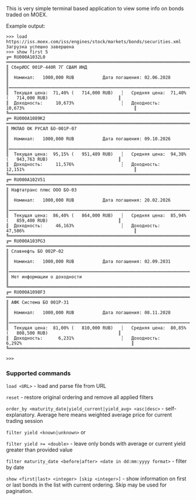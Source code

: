 This is very simple terminal based application to view some info on bonds traded on MOEX.  

Example output:
```
>>> load https://iss.moex.com/iss/engines/stock/markets/bonds/securities.xml
Загрузка успешно завершена
>>> show first 5
╔═ RU000A1032L0 ═════════════════════════════════════════════════════════════════════════════════════════════════╗
║ СберИОС 001Р-440R 7Г СШАМ ИНД                                                                                  ║
║  Номинал:   1000,000 RUB           Дата погашения: 02.06.2028                                                  ║
║┅┅┅┅┅┅┅┅┅┅┅┅┅┅┅┅┅┅┅┅┅┅┅┅┅┅┅┅┅┅┅┅┅┅┅┅┅┅┅┅┅┅┅┅┅┅┅┅┅┅┅┅┅┅┅┅┅┅┅┅┅┅┅┅┅┅┅┅┅┅┅┅┅┅┅┅┅┅┅┅┅┅┅┅┅┅┅┅┅┅┅┅┅┅┅┅┅┅┅┅┅┅┅┅┅┅┅┅┅┅┅┅║
║  Текущая цена:  71,40% (   714,000 RUB)   ┆   Средняя цена:  71,40% (   714,000 RUB)                           ║
║  Доходность:     10,673%                  ┆   Доходность:     10,673%                                          ║
╚════════════════════════════════════════════════════════════════════════════════════════════════════════════════╝
╔═ RU000A1089K2 ═════════════════════════════════════════════════════════════════════════════════════════════════╗
║ МКПАО ОК РУСАЛ БО-001P-07                                                                                      ║
║  Номинал:   1000,000 RUB           Дата погашения: 09.10.2026                                                  ║
║┅┅┅┅┅┅┅┅┅┅┅┅┅┅┅┅┅┅┅┅┅┅┅┅┅┅┅┅┅┅┅┅┅┅┅┅┅┅┅┅┅┅┅┅┅┅┅┅┅┅┅┅┅┅┅┅┅┅┅┅┅┅┅┅┅┅┅┅┅┅┅┅┅┅┅┅┅┅┅┅┅┅┅┅┅┅┅┅┅┅┅┅┅┅┅┅┅┅┅┅┅┅┅┅┅┅┅┅┅┅┅┅║
║  Текущая цена:  95,15% (   951,489 RUB)   ┆   Средняя цена:  94,38% (   943,763 RUB)                           ║
║  Доходность:     11,576%                  ┆   Доходность:     12,151%                                          ║
╚════════════════════════════════════════════════════════════════════════════════════════════════════════════════╝
╔═ RU000A102V51 ═════════════════════════════════════════════════════════════════════════════════════════════════╗
║ Нафтатранс плюс ООО БО-03                                                                                      ║
║  Номинал:   1000,000 RUB           Дата погашения: 20.02.2026                                                  ║
║┅┅┅┅┅┅┅┅┅┅┅┅┅┅┅┅┅┅┅┅┅┅┅┅┅┅┅┅┅┅┅┅┅┅┅┅┅┅┅┅┅┅┅┅┅┅┅┅┅┅┅┅┅┅┅┅┅┅┅┅┅┅┅┅┅┅┅┅┅┅┅┅┅┅┅┅┅┅┅┅┅┅┅┅┅┅┅┅┅┅┅┅┅┅┅┅┅┅┅┅┅┅┅┅┅┅┅┅┅┅┅┅║
║  Текущая цена:  86,40% (   864,000 RUB)   ┆   Средняя цена:  85,94% (   859,400 RUB)                           ║
║  Доходность:     46,163%                  ┆   Доходность:     47,586%                                          ║
╚════════════════════════════════════════════════════════════════════════════════════════════════════════════════╝
╔═ RU000A103PG3 ═════════════════════════════════════════════════════════════════════════════════════════════════╗
║ Славнефть БО 002Р-02                                                                                           ║
║  Номинал:   1000,000 RUB           Дата погашения: 02.09.2031                                                  ║
║┅┅┅┅┅┅┅┅┅┅┅┅┅┅┅┅┅┅┅┅┅┅┅┅┅┅┅┅┅┅┅┅┅┅┅┅┅┅┅┅┅┅┅┅┅┅┅┅┅┅┅┅┅┅┅┅┅┅┅┅┅┅┅┅┅┅┅┅┅┅┅┅┅┅┅┅┅┅┅┅┅┅┅┅┅┅┅┅┅┅┅┅┅┅┅┅┅┅┅┅┅┅┅┅┅┅┅┅┅┅┅┅║
║ Нет информации о доходности                                                                                    ║
╚════════════════════════════════════════════════════════════════════════════════════════════════════════════════╝
╔═ RU000A1098F3 ═════════════════════════════════════════════════════════════════════════════════════════════════╗
║ АФК Система БО 001Р-31                                                                                         ║
║  Номинал:   1000,000 RUB           Дата погашения: 08.11.2028                                                  ║
║┅┅┅┅┅┅┅┅┅┅┅┅┅┅┅┅┅┅┅┅┅┅┅┅┅┅┅┅┅┅┅┅┅┅┅┅┅┅┅┅┅┅┅┅┅┅┅┅┅┅┅┅┅┅┅┅┅┅┅┅┅┅┅┅┅┅┅┅┅┅┅┅┅┅┅┅┅┅┅┅┅┅┅┅┅┅┅┅┅┅┅┅┅┅┅┅┅┅┅┅┅┅┅┅┅┅┅┅┅┅┅┅║
║  Текущая цена:  81,00% (   810,000 RUB)   ┆   Средняя цена:  80,85% (   808,500 RUB)                           ║
║  Доходность:      6,231%                  ┆   Доходность:      6,292%                                          ║
╚════════════════════════════════════════════════════════════════════════════════════════════════════════════════╝

>>> 

```


### Supported commands

`load <URL>` - load and parse file from URL

`reset` - restore original ordering and remove all applied filters

`order_by <maturity_date|yield_current|yield_avg> <asc|desc>` - self-explanatory. 
Average here means weighted average price for current trading session

`filter yield <known|unknown>` or 

`filter yield >= <double>` - leave only bonds with average or current yield greater than provided value

`filter maturity_date <before|after> <date in dd:mm:yyyy format>` - filter by date

`show <first|last> <integer> [skip <integer>]` - show information on first or last bonds in the list with current ordering. Skip may be used for pagination.
